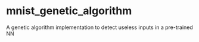 # mnist_genetic_algorithm
A genetic algorithm implementation to detect useless inputs in a pre-trained NN
